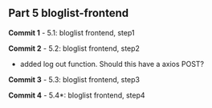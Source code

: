 ## Part 5 bloglist-frontend

**Commit 1** - 5.1: bloglist frontend, step1

**Commit 2** - 5.2: bloglist frontend, step2
  - added log out function. Should this have a axios POST?

**Commit 3** - 5.3: bloglist frontend, step3

**Commit 4** - 5.4*: bloglist frontend, step4
  